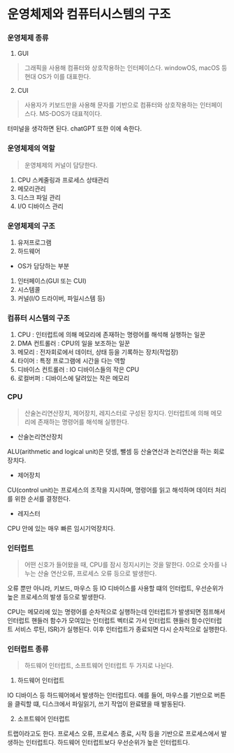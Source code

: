 # 운영체제와 컴퓨터시스템의 구조

### 운영체제 종류

1. GUI

> 그래픽을 사용해 컴퓨터와 상호작용하는 인터페이스다. windowOS, macOS 등 현대 OS가 이를 대표한다.

2. CUI

> 사용자가 키보드만을 사용해 문자를 기반으로 컴퓨터와 상호작용하는 인터페이스다. MS-DOS가 대표적이다.

터미널을 생각하면 된다.
chatGPT 또한 이에 속한다.

### 운영체제의 역할

> 운영체제의 커널이 담당한다.

1. CPU 스케줄링과 프로세스 상태관리
2. 메모리관리
3. 디스크 파일 관리
4. I/O 디바이스 관리

### 운영체제의 구조

1. 유저프로그램
2. 하드웨어

- OS가 담당하는 부분

1. 인터페이스(GUI 또는 CUI)
2. 시스템콜
3. 커널(I/O 드라이버, 파일시스템 등)

### 컴퓨터 시스템의 구조

1. CPU : 인터럽트에 의해 메모리에 존재하는 명령어를 해석해 실행하는 일꾼
2. DMA 컨트롤러 : CPU의 일을 보조하는 일꾼
3. 메모리 : 전자회로에서 데이터, 상태 등을 기록하는 장치(작업장)
4. 타이머 : 특정 프로그램에 시간을 다는 역할
5. 디바이스 컨트롤러 : IO 디바이스들의 작은 CPU
6. 로컬버퍼 : 디바이스에 달려있는 작은 메모리

### CPU

> 산술논리연산장치, 제어장치, 레지스터로 구성된 장치다. 인터럽트에 의해 메모리에 존재하는 명령어를 해석해 실행한다.

- 산술논리연산장치

ALU(arithmetic and logical unit)은 덧셈, 뺄셈 등 산술연산과 논리연산을 하는 회로장치다.

- 제어장치

CU(control unit)는 프로세스의 조작을 지시하며, 명령어를 읽고 해석하며 데이터 처리를 위한 순서를 결정한다.

- 레지스터

CPU 안에 있는 매우 빠른 임시기억장치다.

### 인터럽트

> 어떤 신호가 들어왔을 때, CPU를 잠시 정지시키는 것을 말한다. 0으로 숫자를 나누는 산술 연산오류, 프로세스 오류 등으로 발생한다.

오류 뿐만 아니라, 키보드, 마우스 등 IO 디바이스를 사용할 떄의 인터럽트, 우선순위가 높은 프로세스의 발생 등으로 발생한다.

CPU는 메모리에 있는 명령어를 순차적으로 실행하는데
인터럽트가 발생되면 점프해서 인터럽트 핸들러 함수가 모여있는 인터럽트 벡터로 가서 인터럽트 핸들러 함수(인터럽트 서비스 루틴, ISR)가 실행된다.
이후 인터럽트가 종료되면 다시 순차적으로 실행한다.

### 인터럽트 종류

> 하드웨어 인터럽트, 소프트웨어 인터럽트 두 가지로 나뉜다.

1. 하드웨어 인터럽트

IO 디바이스 등 하드웨어에서 발생하는 인터럽트다.
예를 들어, 마우스를 기반으로 버튼을 클릭할 떄, 디스크에서 파일읽기, 쓰기 작업이 완료됐을 때 발동된다.

2. 소프트웨어 인터럽트

트랩이라고도 한다.
프로세스 오류, 프로세스 종료, 시작 등을 기반으로 프로세스에서 발생하는 인터럽트다.
하드웨어 인터럽트보다 우선순위가 높은 인터럽트다.
